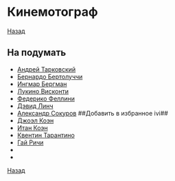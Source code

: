 # Кинемотограф
[Назад](../../README.md)

<a name="cinema"></a>
## На подумать ##
- [Андрей Тарковский](https://www.ivi.ru/person/andrey-tarkovskiy-2403)
- [Бернардо Бертолуччи](https://www.ivi.ru/person/bernardo_bertoluchchi)
- [Ингмар Бергман](https://www.ivi.ru/person/ingmar-bergman-5354)
- [Лукино Висконти](https://www.ivi.ru/temporary/person/lukino-viskonti)
- [Федерико Феллини](https://www.ivi.ru/person/federico-fellini)
- [Дэвид Линч](https://www.ivi.ru/person/devid_linch)
- [Александр Сокуров](https://www.ivi.ru/person/aleksandr-sokurov)
##Добавить в избранное ivi##
- [Джоэл Коэн](https://www.ivi.ru/person/dzhoel_koen)
- [Итан Коэн](https://www.ivi.ru/person/itan_koen)
- [Квентин Тарантино](https://www.ivi.ru/person/quentin-tarantino)
- [Гай Ричи](https://www.ivi.ru/person/gaj_richi)
- []()
- []()

[Назад](../../README.md)
